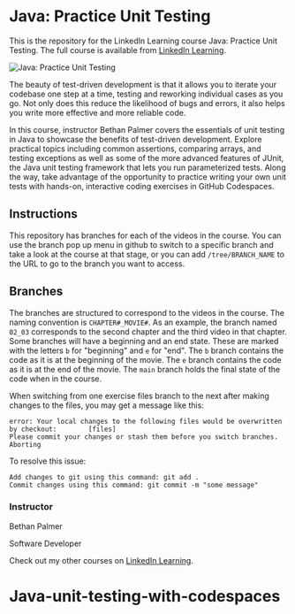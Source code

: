 # Java: Practice Unit Testing
This is the repository for the LinkedIn Learning course Java: Practice Unit Testing. The full course is available from [LinkedIn Learning][lil-course-url].

![Java: Practice Unit Testing][lil-thumbnail-url] 

The beauty of test-driven development is that it allows you to iterate your codebase one step at a time, testing and reworking individual cases as you go. Not only does this reduce the likelihood of bugs and errors, it also helps you write more effective and more reliable code.

In this course, instructor Bethan Palmer covers the essentials of unit testing in Java to showcase the benefits of test-driven development. Explore practical topics including common assertions, comparing arrays, and testing exceptions as well as some of the more advanced features of JUnit, the Java unit testing framework that lets you run parameterized tests. Along the way, take advantage of the opportunity to practice writing your own unit tests with hands-on, interactive coding exercises in GitHub Codespaces.



## Instructions
This repository has branches for each of the videos in the course. You can use the branch pop up menu in github to switch to a specific branch and take a look at the course at that stage, or you can add `/tree/BRANCH_NAME` to the URL to go to the branch you want to access.

## Branches
The branches are structured to correspond to the videos in the course. The naming convention is `CHAPTER#_MOVIE#`. As an example, the branch named `02_03` corresponds to the second chapter and the third video in that chapter. 
Some branches will have a beginning and an end state. These are marked with the letters `b` for "beginning" and `e` for "end". The `b` branch contains the code as it is at the beginning of the movie. The `e` branch contains the code as it is at the end of the movie. The `main` branch holds the final state of the code when in the course.

When switching from one exercise files branch to the next after making changes to the files, you may get a message like this:

    error: Your local changes to the following files would be overwritten by checkout:        [files]
    Please commit your changes or stash them before you switch branches.
    Aborting

To resolve this issue:
	
    Add changes to git using this command: git add .
	Commit changes using this command: git commit -m "some message"


### Instructor

Bethan Palmer 
                            
Software Developer

                            

Check out my other courses on [LinkedIn Learning](https://www.linkedin.com/learning/instructors/bethan-palmer).

[lil-course-url]: https://www.linkedin.com/learning/java-practice-unit-testing?dApp=59033956&leis=LAA
[lil-thumbnail-url]: https://media.licdn.com/dms/image/D560DAQG64CVbQvghgw/learning-public-crop_288_512/0/1682710101423?e=2147483647&v=beta&t=T9hyFxJmfPX1w1oqV7Nyy-ph9XukOqwycWKoB1TZRR8
# Java-unit-testing-with-codespaces

